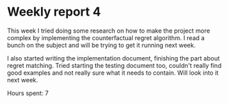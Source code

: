 # Weekly report 4

This week I tried doing some research on how to make the project more complex by implementing the counterfactual regret algorithm. I read a bunch on the subject and will be trying to get it running next week.

I also started writing the implementation document, finishing the part about regret matching. Tried starting the testing document too, couldn't really find good examples and not really sure what it needs to contain. Will look into it next week.

Hours spent: 7
